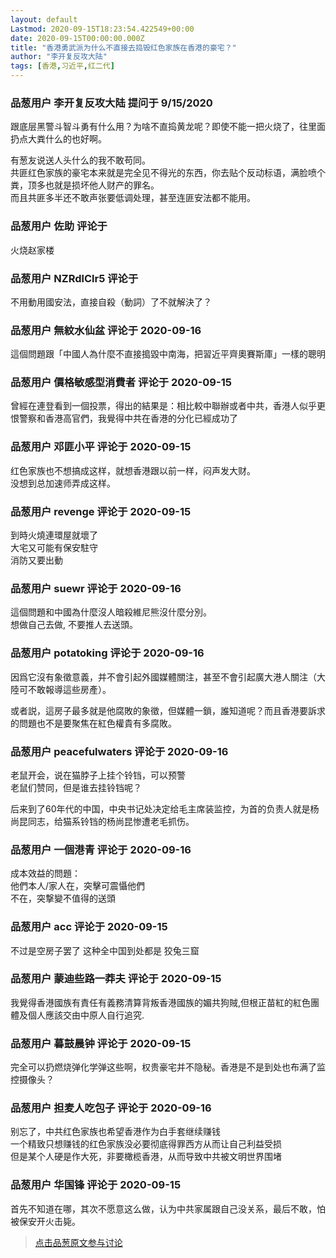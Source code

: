```yaml
---
layout: default
Lastmod: 2020-09-15T18:23:54.422549+00:00
date: 2020-09-15T00:00:00.000Z
title: "香港勇武派为什么不直接去捣毁红色家族在香港的豪宅？"
author: "李开复反攻大陆"
tags: [香港,习近平,红二代]
---
```



### 品葱用户 **李开复反攻大陆** 提问于 9/15/2020
    
跟底层黑警斗智斗勇有什么用？为啥不直捣黄龙呢？即使不能一把火烧了，往里面扔点大粪什么的也好啊。  
  
有葱友说送人头什么的我不敢苟同。  
共匪红色家族的豪宅本来就是完全见不得光的东西，你去贴个反动标语，满脸喷个粪，顶多也就是损坏他人财产的罪名。  
而且共匪多半还不敢声张要低调处理，甚至连匪安法都不能用。
    
                

### 品葱用户 **佐助** 评论于 
        
火烧赵家楼
        
                

### 品葱用户 **NZRdlClr5** 评论于 
        
不用動用國安法，直接自殺（動詞）了不就解決了？
        
                

### 品葱用户 **無紋水仙盆** 评论于 2020-09-16
        
這個問題跟「中國人為什麼不直接搗毀中南海，把習近平齊奧賽斯庫」一樣的聰明
        
                

### 品葱用户 **價格敏感型消費者** 评论于 2020-09-15
        
曾經在連登看到一個投票，得出的結果是：相比較中聯辦或者中共，香港人似乎更恨警察和香港高官們，我覺得中共在香港的分化已經成功了
        
                

### 品葱用户 **邓匪小平** 评论于 2020-09-15
        
红色家族也不想搞成这样，就想香港跟以前一样，闷声发大财。  
没想到总加速师弄成这样。
        
                

### 品葱用户 **revenge** 评论于 2020-09-15
        
到時火燒連環屋就壞了  
大宅又可能有保安駐守  
消防又要出動
        
                

### 品葱用户 **suewr** 评论于 2020-09-16
        
這個問題和中國為什麼沒人暗殺維尼熊沒什麼分別。  
想做自己去做, 不要推人去送頭。
        
                

### 品葱用户 **potatoking** 评论于 2020-09-16
        
因爲它沒有象徵意義，并不會引起外國媒體關注，甚至不會引起廣大港人關注（大陸可不敢報導這些房產）。  
  
或者説，這房子最多就是他腐敗的象徵，但媒體一鎖，誰知道呢？而且香港要訴求的問題也不是要聚焦在紅色權貴有多腐敗。
        
                

### 品葱用户 **peacefulwaters** 评论于 2020-09-16
        
老鼠开会，说在猫脖子上挂个铃铛，可以预警  
老鼠们赞同，但是谁去挂铃铛呢？  
  
后来到了60年代的中国，中央书记处决定给毛主席装监控，为首的负责人就是杨尚昆同志，给猫系铃铛的杨尚昆惨遭老毛抓伤。
        
                

### 品葱用户 **一個港青** 评论于 2020-09-16
        
成本效益的問題：  
他們本人/家人在，突擊可震懾他們  
不在，突撃變不值得的送頭
        
                

### 品葱用户 **acc** 评论于 2020-09-15
        
不过是空房子罢了 这种全中国到处都是 狡兔三窟
        
                

### 品葱用户 **蒙迪些路一莽夫** 评论于 2020-09-15
        
我覺得香港國族有責任有義務清算背叛香港國族的媚共狗賊,但根正苗紅的紅色團體及個人應該交由中原人自行追究.
        
                

### 品葱用户 **暮鼓晨钟** 评论于 2020-09-15
        
完全可以扔燃烧弹化学弹这些啊，权贵豪宅并不隐秘。香港是不是到处也布满了监控摄像头？
        
                

### 品葱用户 **担麦人吃包子** 评论于 2020-09-16
        
别忘了，中共红色家族也希望香港作为白手套继续赚钱  
一个精致只想赚钱的红色家族没必要彻底得罪西方从而让自己利益受损  
但是某个人硬是作大死，非要橄榄香港，从而导致中共被文明世界围堵
        
                

### 品葱用户 **华国锋** 评论于 2020-09-15
        
首先不知道在哪，其次不愿意这么做，认为中共家属跟自己没关系，最后不敢，怕被保安开火击毙。
        
                





> [点击品葱原文参与讨论](https://pincong.rocks/question/31024)

